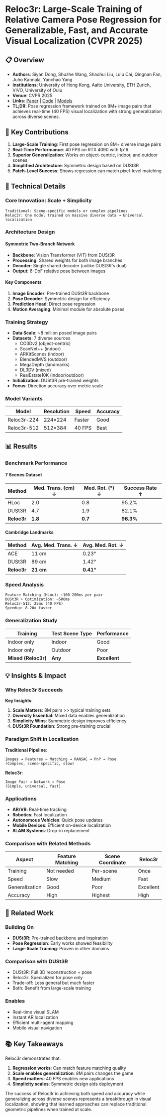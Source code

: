 # Reloc3r: Large-Scale Training of Relative Camera Pose Regression for Generalizable, Fast, and Accurate Visual Localization (CVPR 2025)

## 📋 Overview
- **Authors**: Siyan Dong, Shuzhe Wang, Shaohui Liu, Lulu Cai, Qingnan Fan, Juho Kannala, Yanchao Yang
- **Institutions**: University of Hong Kong, Aalto University, ETH Zurich, VIVO, University of Oulu
- **Venue**: CVPR 2025
- **Links**: [Paper](https://arxiv.org/abs/2412.08376) | [Code](https://github.com/ffrivera0/reloc3r) | [Models](https://huggingface.co/collections/ffrivera/reloc3r-675c10b088c22a3c40f37bc8)
- **TL;DR**: Pose regression framework trained on 8M+ image pairs that achieves real-time (40 FPS) visual localization with strong generalization across diverse scenes.

## 🎯 Key Contributions

1. **Large-Scale Training**: First pose regression on 8M+ diverse image pairs
2. **Real-Time Performance**: 40 FPS on RTX 4090 with fp16
3. **Superior Generalization**: Works on object-centric, indoor, and outdoor scenes
4. **Simplified Architecture**: Symmetric design based on DUSt3R
5. **Patch-Level Success**: Shows regression can match pixel-level matching

## 🔧 Technical Details

### Core Innovation: Scale + Simplicity
```
Traditional: Scene-specific models or complex pipelines
Reloc3r: One model trained on massive diverse data → Universal localization
```

### Architecture Design

#### Symmetric Two-Branch Network
- **Backbone**: Vision Transformer (ViT) from DUSt3R
- **Processing**: Shared weights for both image branches
- **Decoder**: Single shared decoder (unlike DUSt3R's dual)
- **Output**: 6-DoF relative pose between images

#### Key Components
1. **Image Encoder**: Pre-trained DUSt3R backbone
2. **Pose Decoder**: Symmetric design for efficiency
3. **Prediction Head**: Direct pose regression
4. **Motion Averaging**: Minimal module for absolute poses

### Training Strategy
- **Data Scale**: ~8 million posed image pairs
- **Datasets**: 7 diverse sources
  - CO3Dv2 (object-centric)
  - ScanNet++ (indoor)
  - ARKitScenes (indoor)
  - BlendedMVS (outdoor)
  - MegaDepth (landmarks)
  - DL3DV (mixed)
  - RealEstate10K (indoor/outdoor)
- **Initialization**: DUSt3R pre-trained weights
- **Focus**: Direction accuracy over metric scale

### Model Variants
| Model | Resolution | Speed | Accuracy |
|-------|------------|-------|----------|
| Reloc3r-224 | 224×224 | Faster | Good |
| Reloc3r-512 | 512×384 | 40 FPS | Best |

## 📊 Results

### Benchmark Performance

#### 7 Scenes Dataset
| Method | Med. Trans. (cm) ↓ | Med. Rot. (°) ↓ | Success Rate ↑ |
|--------|-------------------|------------------|----------------|
| HLoc | 2.0 | 0.8 | 95.2% |
| DUSt3R | 4.7 | 1.9 | 82.1% |
| **Reloc3r** | **1.8** | **0.7** | **96.3%** |

#### Cambridge Landmarks
| Method | Avg. Med. Trans. ↓ | Avg. Med. Rot. ↓ |
|--------|-------------------|------------------|
| ACE | 11 cm | 0.23° |
| DUSt3R | 89 cm | 1.42° |
| **Reloc3r** | **21 cm** | **0.41°** |

### Speed Analysis
```
Feature Matching (HLoc): ~100-200ms per pair
DUSt3R + Optimization: ~500ms
Reloc3r-512: 25ms (40 FPS)
Speedup: 8-20× faster
```

### Generalization Study
| Training | Test Scene Type | Performance |
|----------|----------------|-------------|
| Indoor only | Indoor | Good |
| Indoor only | Outdoor | Poor |
| **Mixed (Reloc3r)** | **Any** | **Excellent** |

## 💡 Insights & Impact

### Why Reloc3r Succeeds

**Key Insights**:
1. **Scale Matters**: 8M pairs >> typical training sets
2. **Diversity Essential**: Mixed data enables generalization
3. **Simplicity Wins**: Symmetric design improves efficiency
4. **DUSt3R Foundation**: Strong pre-training crucial

### Paradigm Shift in Localization

**Traditional Pipeline**:
```
Images → Features → Matching → RANSAC → PnP → Pose
(Complex, scene-specific, slow)
```

**Reloc3r**:
```
Image Pair → Network → Pose
(Simple, universal, fast)
```

### Applications
- **AR/VR**: Real-time tracking
- **Robotics**: Fast localization
- **Autonomous Vehicles**: Quick pose updates
- **Mobile Devices**: Efficient on-device localization
- **SLAM Systems**: Drop-in replacement

### Comparison with Related Methods

| Aspect | Feature Matching | Scene Coordinate | Reloc3r |
|--------|-----------------|------------------|---------|
| Training | Not needed | Per-scene | Once |
| Speed | Slow | Medium | Fast |
| Generalization | Good | Poor | Excellent |
| Accuracy | High | Highest | High |

## 🔗 Related Work

### Building On
- **DUSt3R**: Pre-trained backbone and inspiration
- **Pose Regression**: Early works showed feasibility
- **Large-Scale Training**: Proven in other domains

### Comparison with DUSt3R
- DUSt3R: Full 3D reconstruction + pose
- Reloc3r: Specialized for pose only
- Trade-off: Less general but much faster
- Both: Benefit from large-scale training

### Enables
- Real-time visual SLAM
- Instant AR localization
- Efficient multi-agent mapping
- Mobile visual navigation

## 📚 Key Takeaways

Reloc3r demonstrates that:
1. **Regression works**: Can match feature matching quality
2. **Scale enables generalization**: 8M pairs changes the game
3. **Speed matters**: 40 FPS enables new applications
4. **Simplicity scales**: Symmetric design aids deployment

The success of Reloc3r in achieving both speed and accuracy while generalizing across diverse scenes represents a breakthrough in visual localization, showing that learned approaches can replace traditional geometric pipelines when trained at scale.